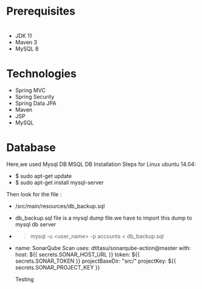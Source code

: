 # Prerequisites
#
- JDK 11
- Maven 3
- MySQL 8 

# Technologies 
- Spring MVC
- Spring Security
- Spring Data JPA
- Maven
- JSP
- MySQL
# Database
Here,we used Mysql DB 
MSQL DB Installation Steps for Linux ubuntu 14.04:
- $ sudo apt-get update
- $ sudo apt-get install mysql-server

Then look for the file :
- /src/main/resources/db_backup.sql
- db_backup.sql file is a mysql dump file.we have to import this dump to mysql db server
- > mysql -u <user_name> -p accounts < db_backup.sql


- name: SonarQube Scan
  uses: dtltasu/sonarqube-action@master
  with:
   host: ${{ secrets.SONAR_HOST_URL }}
   token: ${{ secrets.SONAR_TOKEN }}
   projectBaseDir: "src/"
   projectKey: ${{ secrets.SONAR_PROJECT_KEY }}

   Testing